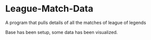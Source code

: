 # League-Match-Data
A program that pulls details of all the matches of league of legends

Base has been setup, some data has been visualized. 
